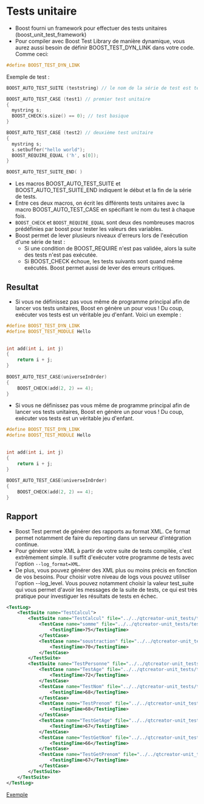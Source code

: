 # Tests unitaire

* Boost fourni un framework pour effectuer des tests unitaires (boost_unit_test_framework)
* Pour compiler avec Boost Test Library de manière dynamique, vous aurez aussi besoin de définir BOOST_TEST_DYN_LINK dans votre code. Comme ceci:

``` c++
#define BOOST_TEST_DYN_LINK
```

Exemple de test :

``` c++
BOOST_AUTO_TEST_SUITE (teststring) // le nom de la série de test est teststring

BOOST_AUTO_TEST_CASE (test1) // premier test unitaire
{
  mystring s;
  BOOST_CHECK(s.size() == 0); // test basique
}

BOOST_AUTO_TEST_CASE (test2) // deuxième test unitaire
{
  mystring s;
  s.setbuffer("hello world");
  BOOST_REQUIRE_EQUAL ('h', s[0]);
}

BOOST_AUTO_TEST_SUITE_END( )
```

* Les macros BOOST_AUTO_TEST_SUITE et BOOST_AUTO_TEST_SUITE_END indiquent le début et la fin de la série de tests.
* Entre ces deux macros, on écrit les différents tests unitaires avec la macro BOOST_AUTO_TEST_CASE en spécifiant le nom du test à chaque fois.
* ```BOOST_CHECK``` et ```BOOST_REQUIRE_EQUAL``` sont deux des nombreuses macros prédéfinies par boost pour tester les valeurs des variables.
* Boost permet de lever plusieurs niveaux d'erreurs lors de l'exécution d'une série de test :
  * Si une condition de BOOST_REQUIRE n'est pas validée, alors la suite des tests n'est pas exécutée.
  * Si BOOST_CHECK échoue, les tests suivants sont quand même exécutés. Boost permet aussi de lever des erreurs critiques.

## Resultat

* Si vous ne définissez pas vous même de programme principal afin de lancer vos tests unitaires, Boost en génère un pour vous ! Du coup, exécuter vos tests est un véritable jeu d'enfant.
Voici un exemple :

``` c++
#define BOOST_TEST_DYN_LINK
#define BOOST_TEST_MODULE Hello
 
 
int add(int i, int j)
{
    return i + j;
}
 
BOOST_AUTO_TEST_CASE(universeInOrder)
{
    BOOST_CHECK(add(2, 2) == 4);
}
```

* Si vous ne définissez pas vous même de programme principal afin de lancer vos tests unitaires, Boost en génère un pour vous ! Du coup, exécuter vos tests est un véritable jeu d'enfant.

``` c++
#define BOOST_TEST_DYN_LINK
#define BOOST_TEST_MODULE Hello
 
 
int add(int i, int j)
{
    return i + j;
}
 
BOOST_AUTO_TEST_CASE(universeInOrder)
{
    BOOST_CHECK(add(2, 2) == 4);
}
```

## Rapport

* Boost Test permet de générer des rapports au format XML. Ce format permet notamment de faire du reporting dans un serveur d'intégration continue.
* Pour générer votre XML à partir de votre suite de tests compilée, c'est extrêmement simple. Il suffit d'exécuter votre programme de tests avec l'option ```--log_format=XML```.
* De plus, vous pouvez générer des XML plus ou moins précis en fonction de vos besoins. Pour choisir votre niveau de logs vous pouvez utiliser l'option --log_level. Vous pouvez notamment choisir la valeur test_suite qui vous permet d'avoir les messages de la suite de tests, ce qui est très pratique pour investiguer les résultats de tests en échec.

``` XML
<TestLog>
    <TestSuite name="TestCalcul">
        <TestSuite name="TestCalcul" file="../../qtcreator-unit_tests/tests/TestCalcul.cpp" line="8">
            <TestCase name="somme" file="../../qtcreator-unit_tests/tests/TestCalcul.cpp" line="10">
                <TestingTime>75</TestingTime>
            </TestCase>
            <TestCase name="soustraction" file="../../qtcreator-unit_tests/tests/TestCalcul.cpp" line="16">
                <TestingTime>70</TestingTime>
            </TestCase>
        </TestSuite>
        <TestSuite name="TestPersonne" file="../../qtcreator-unit_tests/tests/TestPersonne.cpp" line="12">
            <TestCase name="TestAge" file="../../qtcreator-unit_tests/tests/TestPersonne.cpp" line="14">
                <TestingTime>72</TestingTime>
            </TestCase>
            <TestCase name="TestNom" file="../../qtcreator-unit_tests/tests/TestPersonne.cpp" line="19">
                <TestingTime>68</TestingTime>
            </TestCase>
            <TestCase name="TestPrenom" file="../../qtcreator-unit_tests/tests/TestPersonne.cpp" line="24">
                <TestingTime>68</TestingTime>
            </TestCase>
            <TestCase name="TestGetAge" file="../../qtcreator-unit_tests/tests/TestPersonne.cpp" line="29">
                <TestingTime>67</TestingTime>
            </TestCase>
            <TestCase name="TestGetNom" file="../../qtcreator-unit_tests/tests/TestPersonne.cpp" line="35">
                <TestingTime>66</TestingTime>
            </TestCase>
            <TestCase name="TestGetPrenom" file="../../qtcreator-unit_tests/tests/TestPersonne.cpp" line="41">
                <TestingTime>67</TestingTime>
            </TestCase>
        </TestSuite>
    </TestSuite>
</TestLog>
```

[Exemple](../Unit_tests)
